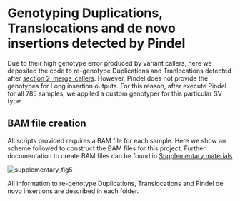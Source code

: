 # Genotyping Duplications, Translocations and de novo insertions detected by Pindel

Due to their high genotype error produced by variant callers, here we deposited the code to re-genotype Duplications and Tranlocations detected after [section 2_merge_callers](https://github.com/gcatbiobank/GCAT_panel/tree/main/2_merge_callers/). However, Pindel does not provide the genotypes for Long insertion outputs. For this reason, after execute Pindel for all 785 samples, we appiled a custom genotyper for this particular SV type.  

## BAM file creation  

All  scripts provided requires a BAM file for each sample. Here we show an scheme followed to construct the BAM files for this project. Further documentation to create BAM files can be found in [Supplementary materials](https://www.biorxiv.org/content/10.1101/2021.07.20.453041v1)

![supplementary_fig5](https://user-images.githubusercontent.com/28949802/145678443-242c71cb-75b2-4acb-9ce5-6fd37a289560.jpg)

All information to re-genotype Duplications, Translocations and Pindel de novo insertions are described in each folder.
